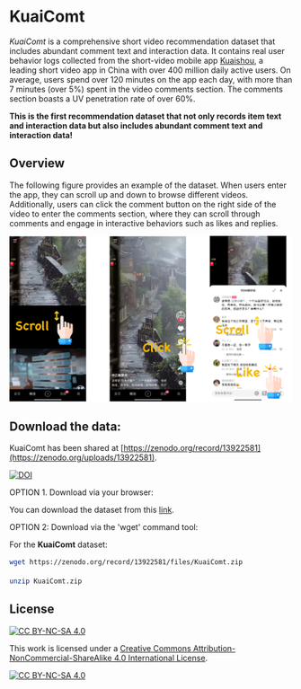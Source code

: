 # KuaiComt

*KuaiComt* is a comprehensive short video recommendation dataset that includes abundant comment text and interaction data. It contains real user behavior logs collected from the short-video mobile app [Kuaishou](https://www.kuaishou.com/en), a leading short video app in China with over 400 million daily active users. On average, users spend over 120 minutes on the app each day, with more than 7 minutes (over 5%) spent in the video comments section. The comments section boasts a UV penetration rate of over 60%.

**This is the first recommendation dataset that not only records item text and interaction data but also includes abundant comment text and interaction data!**


## Overview

The following figure provides an example of the dataset. When users enter the app, they can scroll up and down to browse different videos. Additionally, users can click the comment button on the right side of the video to enter the comments section, where they can scroll through comments and engage in interactive behaviors such as likes and replies.


![kuaidata](./assets/fig/example.png)

## Download the data:

KuaiComt has been shared at [https://zenodo.org/record/13922581](https://zenodo.org/uploads/13922581).

[![DOI](https://zenodo.org/badge/DOI/10.5281/zenodo.13922581.svg)](https://doi.org/10.5281/zenodo.13922581)

OPTION 1. Download via your browser:

You can download the dataset from this [link](https://zenodo.org/uploads/13922581).

OPTION 2: Download via the 'wget' command tool:

For the **KuaiComt** dataset:
```bash
wget https://zenodo.org/record/13922581/files/KuaiComt.zip

unzip KuaiComt.zip
```

## License

[![CC BY-NC-SA 4.0][cc-by-nc-sa-shield]][cc-by-nc-sa]

This work is licensed under a
[Creative Commons Attribution-NonCommercial-ShareAlike 4.0 International License][cc-by-nc-sa].

[![CC BY-NC-SA 4.0][cc-by-nc-sa-image]][cc-by-nc-sa]

[cc-by-nc-sa]: http://creativecommons.org/licenses/by-nc-sa/4.0/
[cc-by-nc-sa-image]: https://licensebuttons.net/l/by-nc-sa/4.0/88x31.png
[cc-by-nc-sa-shield]: https://img.shields.io/badge/License-CC%20BY--NC--SA%204.0-lightgrey.svg

